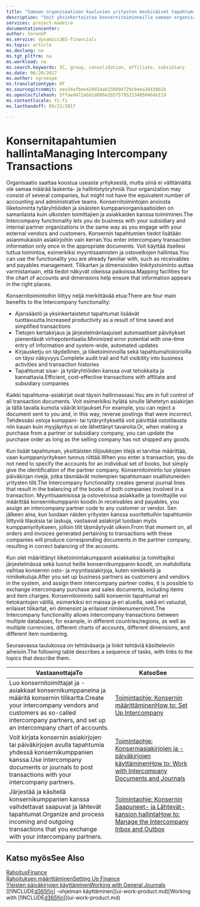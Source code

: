 ```yaml
---
title: "Samaan organisaatioon kuuluvien yritysten keskinäiset tapahtumat| Microsoft Docs"
description: "Voit yksinkertaistaa konsernitoiminnoilla samaan organisaatioon kuuluvien yritysten välisiä liiketoimintaprosesseja ja tapahtumia."
services: project-madeira
documentationcenter: 
author: SorenGP
ms.service: dynamics365-financials
ms.topic: article
ms.devlang: na
ms.tgt_pltfrm: na
ms.workload: na
ms.search.keywords: IC, group, consolidation, affiliate, subsidiary
ms.date: 06/20/2017
ms.author: sgroespe
ms.translationtype: HT
ms.sourcegitcommit: eea34afbee429d14ab150894729cb4ea3843bb2b
ms.openlocfilehash: 5ffaed472ab61d086e2b57579523340504bde119
ms.contentlocale: fi-fi
ms.lasthandoff: 09/22/2017

---
```

# <a name="managing-intercompany-transactions"></a><span data-ttu-id="5eed4-103">Konsernitapahtumien hallinta</span><span class="sxs-lookup"><span data-stu-id="5eed4-103">Managing Intercompany Transactions</span></span>
<span data-ttu-id="5eed4-104">Organisaatio saattaa koostua useasta yrityksestä, mutta siinä ei välttämättä ole samaa määrää laskenta- ja hallintotyöryhmiä.</span><span class="sxs-lookup"><span data-stu-id="5eed4-104">Your organization may consist of several companies, but might not have the equivalent number of accounting and administrative teams.</span></span> <span data-ttu-id="5eed4-105">Konsernitoimintojen ansiosta liiketoiminta tytäryhtiöiden ja sisäisten kumppaniorganisaatioiden on samanlaista kuin ulkoisten toimittajien ja asiakkaiden kanssa toimiminen.</span><span class="sxs-lookup"><span data-stu-id="5eed4-105">The Intercompany functionality lets you do business with your subsidiary and internal partner organizations in the same way as you engage with your external vendors and customers.</span></span> <span data-ttu-id="5eed4-106">Konsernin tapahtumien tiedot lisätään asianmukaisiin asiakirjoihin vain kerran.</span><span class="sxs-lookup"><span data-stu-id="5eed4-106">You enter intercompany transaction information only once in the appropriate documents.</span></span> <span data-ttu-id="5eed4-107">Voit käyttää itsellesi tuttua toimintoa, esimerkiksi myyntisaamisten ja ostovelkojen hallintaa.</span><span class="sxs-lookup"><span data-stu-id="5eed4-107">You can use the functionality you are already familiar with, such as receivables and payables management.</span></span> <span data-ttu-id="5eed4-108">Tilikartan ja dimensioiden linkitystoiminto auttaa varmistamaan, että tiedot näkyvät oikeissa paikoissa.</span><span class="sxs-lookup"><span data-stu-id="5eed4-108">Mapping facilities for the chart of accounts and dimensions help ensure that information appears in the right places.</span></span>  

<span data-ttu-id="5eed4-109">Konsernitoimintoihin liittyy neljä merkittävää etua:</span><span class="sxs-lookup"><span data-stu-id="5eed4-109">There are four main benefits to the Intercompany functionality:</span></span>  

- <span data-ttu-id="5eed4-110">Ajansäästö ja yksinkertaistetut tapahtumat lisäävät tuottavuutta.</span><span class="sxs-lookup"><span data-stu-id="5eed4-110">Increased productivity as a result of time saved and simplified transactions</span></span>  
- <span data-ttu-id="5eed4-111">Tietojen kertakirjaus ja järjestelmänlaajuiset automaattiset päivitykset pienentävät virhepotentiaalia.</span><span class="sxs-lookup"><span data-stu-id="5eed4-111">Minimized error potential with one-time entry of information and system-wide, automated updates</span></span>  
- <span data-ttu-id="5eed4-112">Kirjausketju on täydellinen, ja liiketoiminnoilla sekä tapahtumahistorioilla on täysi näkyvyys.</span><span class="sxs-lookup"><span data-stu-id="5eed4-112">Complete audit trail and full visibility into business activities and transaction histories</span></span>  
- <span data-ttu-id="5eed4-113">Tapahtumat sisar- ja tytäryhtiöiden kanssa ovat tehokkaita ja kannattavia.</span><span class="sxs-lookup"><span data-stu-id="5eed4-113">Efficient, cost-effective transactions with affiliate and subsidiary companies</span></span>  

<span data-ttu-id="5eed4-114">Kaikki tapahtuma-asiakirjat ovat täysin hallinnassasi.</span><span class="sxs-lookup"><span data-stu-id="5eed4-114">You are in full control of all transaction documents.</span></span> <span data-ttu-id="5eed4-115">Voit esimerkiksi hylätä sinulle lähetetyn asiakirjan ja tällä tavalla kumota väärät kirjaukset.</span><span class="sxs-lookup"><span data-stu-id="5eed4-115">For example, you can reject a document sent to you and, in this way, reverse postings that were incorrect.</span></span> <span data-ttu-id="5eed4-116">Tehdessäsi ostoja kumppani- tai tytäryritykseltä voit päivittää ostotilausta niin kauan kuin myyjäyritys ei ole lähettänyt tavaroita.</span><span class="sxs-lookup"><span data-stu-id="5eed4-116">Or, when making a purchase from a partner or subsidiary company, you can update the purchase order as long as the selling company has not shipped any goods.</span></span>  

<span data-ttu-id="5eed4-117">Kun lisäät tapahtuman, yksittäisten tilijoukkojen tilejä ei tarvitse määrittää, vaan kumppaniyrityksen tunnus riittää.</span><span class="sxs-lookup"><span data-stu-id="5eed4-117">When you enter a transaction, you do not need to specify the accounts for an individual set of books, but simply give the identification of the partner company.</span></span> <span data-ttu-id="5eed4-118">Konsernitoiminto luo yleisen päiväkirjan rivejä, jotka täsmäävät molempien tapahtumaan osallistuneiden yritysten tilit.</span><span class="sxs-lookup"><span data-stu-id="5eed4-118">The Intercompany functionality creates general journal lines that result in the balancing of the books of both companies involved in a transaction.</span></span> <span data-ttu-id="5eed4-119">Myyntisaamisissa ja ostoveloissa asiakkaille ja toimittajille voi määrittää konsernikumppanin koodin.</span><span class="sxs-lookup"><span data-stu-id="5eed4-119">In receivables and payables, you assign an intercompany partner code to any customer or vendor.</span></span> <span data-ttu-id="5eed4-120">Sen jälkeen aina, kun luodaan näiden yritysten kanssa suoritettuihin tapahtumiin liittyviä tilauksia tai laskuja, vastaavat asiakirjat luodaan myös kumppaniyritykseen, jolloin tilit täsmäytyvät oikein.</span><span class="sxs-lookup"><span data-stu-id="5eed4-120">From that moment on, all orders and invoices generated pertaining to transactions with these companies will produce corresponding documents in the partner company, resulting in correct balancing of the accounts.</span></span>  

 <span data-ttu-id="5eed4-121">Kun olet määrittänyt liiketoimintakumppanit asiakkaiksi ja toimittajiksi järjestelmässä sekä luonut heille konsernikumppanin koodit, on mahdollista vaihtaa konsernin osto- ja myyntiasiakirjoja, kuten nimikkeitä ja nimikekuluja.</span><span class="sxs-lookup"><span data-stu-id="5eed4-121">After you set up business partners as customers and vendors in the system, and assign them intercompany partner codes, it is possible to exchange intercompany purchase and sales documents, including items and item charges.</span></span> <span data-ttu-id="5eed4-122">Konsernitoiminto sallii konsernin tapahtumat eri tietokantojen välillä, esimerkiksi eri maissa ja eri alueilla, sekä eri valuutat, erilaiset tilikartat, eri dimensiot ja erilaiset nimikenumeroinnit.</span><span class="sxs-lookup"><span data-stu-id="5eed4-122">The Intercompany functionality allows intercompany transactions between multiple databases, for example, in different countries/regions, as well as multiple currencies, different charts of accounts, different dimensions, and different item numbering.</span></span>  

<span data-ttu-id="5eed4-123">Seuraavassa taulukossa on tehtäväsarja ja linkit tehtäviä käsitteleviin aiheisiin.</span><span class="sxs-lookup"><span data-stu-id="5eed4-123">The following table describes a sequence of tasks, with links to the topics that describe them.</span></span>

 |<span data-ttu-id="5eed4-124">Vastaanottaja</span><span class="sxs-lookup"><span data-stu-id="5eed4-124">To</span></span> |<span data-ttu-id="5eed4-125">Katso</span><span class="sxs-lookup"><span data-stu-id="5eed4-125">See</span></span>|
 |---|---|
 |<span data-ttu-id="5eed4-126">Luo konsernitoimittajat ja -asiakkaat konsernikumppaneina ja määritä konsernin tilikartta.</span><span class="sxs-lookup"><span data-stu-id="5eed4-126">Create your intercompany vendors and customers as so-called intercompany partners, and set up an intercompany chart of accounts.</span></span>|[<span data-ttu-id="5eed4-127">Toimintaohje: Konsernin määrittäminen</span><span class="sxs-lookup"><span data-stu-id="5eed4-127">How to: Set Up Intercompany</span></span>](intercompany-how-setup.md)|
 |<span data-ttu-id="5eed4-128">Voit kirjata konsernin asiakirjojen tai päiväkirjojen avulla tapahtumia yhdessä konsernikumppanien kanssa.</span><span class="sxs-lookup"><span data-stu-id="5eed4-128">Use intercompany documents or journals to post transactions with your intercompany partners.</span></span>|[<span data-ttu-id="5eed4-129">Toimintaohje: Konserniasiakirjojen ja -päiväkirjojen käyttäminen</span><span class="sxs-lookup"><span data-stu-id="5eed4-129">How to: Work with Intercompany Documents and Journals</span></span>](intercompany-how-work-documents-journals.md)|
 |<span data-ttu-id="5eed4-130">Järjestää ja käsitellä konsernikumppanien kanssa vaihdettavat saapuvat ja lähtevät tapahtumat.</span><span class="sxs-lookup"><span data-stu-id="5eed4-130">Organize and process incoming and outgoing transactions that you exchange with your intercompany partners.</span></span>|[<span data-ttu-id="5eed4-131">Toimintaohje: Konsernin Saapuneet- ja Lähtevät-kansion hallinta</span><span class="sxs-lookup"><span data-stu-id="5eed4-131">How to: Manage the Intercompany Inbox and Outbox</span></span>](intercompany-how-manage-intercompany-inbox.md)|

## <a name="see-also"></a><span data-ttu-id="5eed4-132">Katso myös</span><span class="sxs-lookup"><span data-stu-id="5eed4-132">See Also</span></span>
[<span data-ttu-id="5eed4-133">Rahoitus</span><span class="sxs-lookup"><span data-stu-id="5eed4-133">Finance</span></span>](finance.md)  
[<span data-ttu-id="5eed4-134">Rahoituksen määrittäminen</span><span class="sxs-lookup"><span data-stu-id="5eed4-134">Setting Up Finance</span></span>](finance-setup-finance.md)  
[<span data-ttu-id="5eed4-135">Yleisten päiväkirjojen käyttäminen</span><span class="sxs-lookup"><span data-stu-id="5eed4-135">Working with General Journals</span></span>](ui-work-general-journals.md)  
<span data-ttu-id="5eed4-136">[[!INCLUDE[d365fin](includes/d365fin_md.md)] -ohjelman käyttäminen](ui-work-product.md)</span><span class="sxs-lookup"><span data-stu-id="5eed4-136">[Working with [!INCLUDE[d365fin](includes/d365fin_md.md)]](ui-work-product.md)</span></span>

